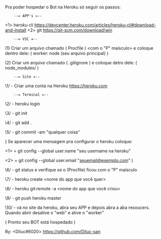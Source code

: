 Pra poder hospedar o Bot na Heroku só seguir os passos:

        --= APP's =--

<1> heroku cli <https://devcenter.heroku.com/articles/heroku-cli#download-and-install>
<2> git <https://git-scm.com/download/win>

        --= VSC =--
    
(1) Criar um arquivo chamado ( Procfile ) <com o "P" maísculo> e coloque dentro dele: ( worker: node (seu arquivo principal) )

(2) Criar um arquivo chamado ( .gitignore ) e coloque detro dele: ( node_modules/ )

        --= Site =--

\1/ - Criar uma conta na Heroku <https://heroku.com>

        --= Terminal =--

\2/ - heroku login

\3/ - git init

\4/ - git add .

\5/ - git commit -am "qualquer coisa"

( Se aparecer uma mensagem pra configurar o heroku coloque: 

<1> = git config --global user.name "seu username na heroku"

<2> = git config --global user.email "seuemail@exemplo.com" )


\6/ - git status e verifique se o (Procfile) ficou com o "P" maísculo
        
        
\7/ - heroku create <nome do app que você quer>

\8/ - heroku git:remote -a <nome do app que você criou>

\9/ - git push heroku master

\10/ - vá no site da heroku, abra seu APP e depois abra a aba resoucers. Quando abrir desative o "web" e ative o "worker"

( Pronto seu BOT está hospedado )

By: <Diluc#6020> <https://github.com/Diluc-san>
